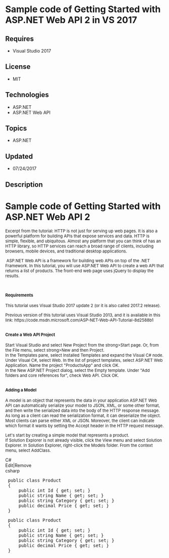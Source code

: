 # Sample code of Getting Started with ASP.NET Web API 2 in VS 2017
## Requires
- Visual Studio 2017
## License
- MIT
## Technologies
- ASP.NET
- ASP.NET Web API
## Topics
- ASP.NET
## Updated
- 07/24/2017
## Description

<h1>Sample code of Getting Started with ASP.NET Web API 2</h1>
<p><span style="font-size:small">Excerpt from the tutorial:&nbsp;HTTP is not just for serving up web pages. It is also a powerful platform for building APIs that expose services and data. HTTP is simple, flexible, and ubiquitous. Almost any platform that you
 can think of has an HTTP library, so HTTP services can reach a broad range of clients, including browsers, mobile devices, and traditional desktop applications.</span></p>
<p><span style="font-size:small">&nbsp;</span><span style="font-size:small">ASP.NET Web API is a framework for building web APIs on top of the .NET Framework. In this tutorial, you will use ASP.NET Web API to create a web API that returns a list of products.
 The front-end web page uses jQuery to display the results.</span></p>
<h2><span style="font-size:small">&nbsp;</span><br>
<span style="font-size:small">Requirements</span></h2>
<p><span style="font-size:small">This tutorial uses Visual Studio 2017 update 2 (or it is also called 2017.2 release).
</span></p>
<p><span style="font-size:small">Previous version of this tutorial uses Visual Studio 2013, and it is available in this link:&nbsp;https://code.msdn.microsoft.com/ASP-NET-Web-API-Tutorial-8d2588b1</span></p>
<h2><span style="font-size:small">Create a Web API Project</span></h2>
<p><span style="font-size:small">Start Visual Studio and select New Project from the strong&gt;Start page. Or, from the File menu, select strong&gt;New and then Project.</span><br>
<span style="font-size:small">In the Templates pane, select Installed Templates and expand the Visual C# node. Under Visual C#, select Web. In the list of project templates, select ASP.NET Web Application. Name the project &quot;ProductsApp&quot; and click OK.</span><br>
<span style="font-size:small">In the New ASP.NET Project dialog, select the Empty template. Under &quot;Add folders and core references for&quot;, check Web API. Click OK.</span></p>
<h2><span style="font-size:small">Adding a Model</span></h2>
<p><span style="font-size:small">A model is an object that represents the data in your application ASP.NET Web API can automatically serialize your model to JSON, XML, or some other format, and then write the serialized data into the body of the HTTP response
 message. As long as a client can read the serialization format, it can deserialize the object. Most clients can parse either XML or JSON. Moreover, the client can indicate which format it wants by setting the Accept header in the HTTP request message.</span></p>
<p><span style="font-size:small">Let's start by creating a simple model that represents a product.</span><br>
<span style="font-size:small">If Solution Explorer is not already visible, click the View menu and select Solution Explorer. In Solution Explorer, right-click the Models folder. From the context menu, select AddClass.</span></p>
<p><span style="font-size:small"></p>
<div class="scriptcode">
<div class="pluginEditHolder" pluginCommand="mceScriptCode">
<div class="title"><span>C#</span></div>
<div class="pluginLinkHolder"><span class="pluginEditHolderLink">Edit</span>|<span class="pluginRemoveHolderLink">Remove</span></div>
<span class="hidden">csharp</span>
<pre class="hidden"> public class Product
 {
     public int Id { get; set; }
     public string Name { get; set; }
     public string Category { get; set; }
     public decimal Price { get; set; }
 }</pre>
<div class="preview">
<pre class="csharp">&nbsp;<span class="cs__keyword">public</span>&nbsp;<span class="cs__keyword">class</span>&nbsp;Product&nbsp;
&nbsp;{&nbsp;
&nbsp;&nbsp;&nbsp;&nbsp;&nbsp;<span class="cs__keyword">public</span>&nbsp;<span class="cs__keyword">int</span>&nbsp;Id&nbsp;{&nbsp;<span class="cs__keyword">get</span>;&nbsp;<span class="cs__keyword">set</span>;&nbsp;}&nbsp;
&nbsp;&nbsp;&nbsp;&nbsp;&nbsp;<span class="cs__keyword">public</span>&nbsp;<span class="cs__keyword">string</span>&nbsp;Name&nbsp;{&nbsp;<span class="cs__keyword">get</span>;&nbsp;<span class="cs__keyword">set</span>;&nbsp;}&nbsp;
&nbsp;&nbsp;&nbsp;&nbsp;&nbsp;<span class="cs__keyword">public</span>&nbsp;<span class="cs__keyword">string</span>&nbsp;Category&nbsp;{&nbsp;<span class="cs__keyword">get</span>;&nbsp;<span class="cs__keyword">set</span>;&nbsp;}&nbsp;
&nbsp;&nbsp;&nbsp;&nbsp;&nbsp;<span class="cs__keyword">public</span>&nbsp;<span class="cs__keyword">decimal</span>&nbsp;Price&nbsp;{&nbsp;<span class="cs__keyword">get</span>;&nbsp;<span class="cs__keyword">set</span>;&nbsp;}&nbsp;
&nbsp;}</pre>
</div>
</div>
</div>
<div class="endscriptcode">&nbsp;</div>
<br>
</span>
<p></p>
